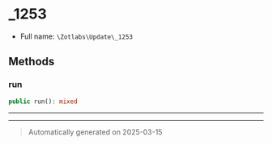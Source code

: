 
# _1253





* Full name: `\Zotlabs\Update\_1253`




## Methods


### run



```php
public run(): mixed
```












***


***
> Automatically generated on 2025-03-15
